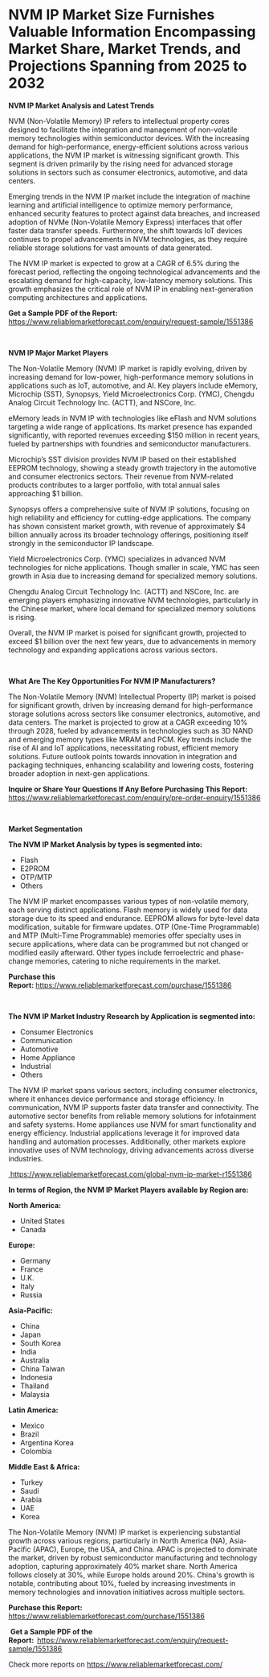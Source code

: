 <p><h1>NVM IP Market Size Furnishes Valuable Information Encompassing Market Share, Market Trends, and Projections Spanning from 2025 to 2032</h1></p><p><strong>NVM IP Market Analysis and Latest Trends</strong></p>
<p><p>NVM (Non-Volatile Memory) IP refers to intellectual property cores designed to facilitate the integration and management of non-volatile memory technologies within semiconductor devices. With the increasing demand for high-performance, energy-efficient solutions across various applications, the NVM IP market is witnessing significant growth. This segment is driven primarily by the rising need for advanced storage solutions in sectors such as consumer electronics, automotive, and data centers.</p><p>Emerging trends in the NVM IP market include the integration of machine learning and artificial intelligence to optimize memory performance, enhanced security features to protect against data breaches, and increased adoption of NVMe (Non-Volatile Memory Express) interfaces that offer faster data transfer speeds. Furthermore, the shift towards IoT devices continues to propel advancements in NVM technologies, as they require reliable storage solutions for vast amounts of data generated.</p><p>The NVM IP market is expected to grow at a CAGR of 6.5% during the forecast period, reflecting the ongoing technological advancements and the escalating demand for high-capacity, low-latency memory solutions. This growth emphasizes the critical role of NVM IP in enabling next-generation computing architectures and applications.</p></p>
<p><strong>Get a Sample PDF of the Report:&nbsp;</strong> <a href="https://www.reliablemarketforecast.com/enquiry/request-sample/1551386?utm_campaign=2925&utm_medium=2&utm_source=Github&utm_content=ia&utm_term=06042025&utm_id=nvm-ip">https://www.reliablemarketforecast.com/enquiry/request-sample/1551386</a></p>
<p>&nbsp;</p>
<p><strong>NVM IP Major Market Players</strong></p>
<p><p>The Non-Volatile Memory (NVM) IP market is rapidly evolving, driven by increasing demand for low-power, high-performance memory solutions in applications such as IoT, automotive, and AI. Key players include eMemory, Microchip (SST), Synopsys, Yield Microelectronics Corp. (YMC), Chengdu Analog Circuit Technology Inc. (ACTT), and NSCore, Inc.</p><p>eMemory leads in NVM IP with technologies like eFlash and NVM solutions targeting a wide range of applications. Its market presence has expanded significantly, with reported revenues exceeding $150 million in recent years, fueled by partnerships with foundries and semiconductor manufacturers.</p><p>Microchip’s SST division provides NVM IP based on their established EEPROM technology, showing a steady growth trajectory in the automotive and consumer electronics sectors. Their revenue from NVM-related products contributes to a larger portfolio, with total annual sales approaching $1 billion.</p><p>Synopsys offers a comprehensive suite of NVM IP solutions, focusing on high reliability and efficiency for cutting-edge applications. The company has shown consistent market growth, with revenue of approximately $4 billion annually across its broader technology offerings, positioning itself strongly in the semiconductor IP landscape.</p><p>Yield Microelectronics Corp. (YMC) specializes in advanced NVM technologies for niche applications. Though smaller in scale, YMC has seen growth in Asia due to increasing demand for specialized memory solutions.</p><p>Chengdu Analog Circuit Technology Inc. (ACTT) and NSCore, Inc. are emerging players emphasizing innovative NVM technologies, particularly in the Chinese market, where local demand for specialized memory solutions is rising.</p><p>Overall, the NVM IP market is poised for significant growth, projected to exceed $1 billion over the next few years, due to advancements in memory technology and expanding applications across various sectors.</p></p>
<p>&nbsp;</p>
<p><strong>What Are The Key Opportunities For NVM IP Manufacturers?</strong></p>
<p><p>The Non-Volatile Memory (NVM) Intellectual Property (IP) market is poised for significant growth, driven by increasing demand for high-performance storage solutions across sectors like consumer electronics, automotive, and data centers. The market is projected to grow at a CAGR exceeding 10% through 2028, fueled by advancements in technologies such as 3D NAND and emerging memory types like MRAM and PCM. Key trends include the rise of AI and IoT applications, necessitating robust, efficient memory solutions. Future outlook points towards innovation in integration and packaging techniques, enhancing scalability and lowering costs, fostering broader adoption in next-gen applications.</p></p>
<p><strong>Inquire or Share Your Questions If Any Before Purchasing This Report:</strong> <a href="https://www.reliablemarketforecast.com/enquiry/pre-order-enquiry/1551386?utm_campaign=2925&utm_medium=2&utm_source=Github&utm_content=ia&utm_term=06042025&utm_id=nvm-ip">https://www.reliablemarketforecast.com/enquiry/pre-order-enquiry/1551386</a></p>
<p>&nbsp;</p>
<p><strong>Market Segmentation</strong></p>
<p><strong>The NVM IP Market Analysis by types is segmented into:</strong></p>
<p><ul><li>Flash</li><li>E2PROM</li><li>OTP/MTP</li><li>Others</li></ul></p>
<p><p>The NVM IP market encompasses various types of non-volatile memory, each serving distinct applications. Flash memory is widely used for data storage due to its speed and endurance. EEPROM allows for byte-level data modification, suitable for firmware updates. OTP (One-Time Programmable) and MTP (Multi-Time Programmable) memories offer specialty uses in secure applications, where data can be programmed but not changed or modified easily afterward. Other types include ferroelectric and phase-change memories, catering to niche requirements in the market.</p></p>
<p><strong>Purchase this Report:&nbsp;</strong><a href="https://www.reliablemarketforecast.com/purchase/1551386?utm_campaign=2925&utm_medium=2&utm_source=Github&utm_content=ia&utm_term=06042025&utm_id=nvm-ip">https://www.reliablemarketforecast.com/purchase/1551386</a></p>
<p>&nbsp;</p>
<p><strong>The NVM IP Market Industry Research by Application is segmented into:</strong></p>
<p><ul><li>Consumer Electronics</li><li>Communication</li><li>Automotive</li><li>Home Appliance</li><li>Industrial</li><li>Others</li></ul></p>
<p><p>The NVM IP market spans various sectors, including consumer electronics, where it enhances device performance and storage efficiency. In communication, NVM IP supports faster data transfer and connectivity. The automotive sector benefits from reliable memory solutions for infotainment and safety systems. Home appliances use NVM for smart functionality and energy efficiency. Industrial applications leverage it for improved data handling and automation processes. Additionally, other markets explore innovative uses of NVM technology, driving advancements across diverse industries.</p></p>
<p><a href="https://www.reliablemarketforecast.com/global-nvm-ip-market-r1551386?utm_campaign=2925&utm_medium=2&utm_source=Github&utm_content=ia&utm_term=06042025&utm_id=nvm-ip">&nbsp;https://www.reliablemarketforecast.com/global-nvm-ip-market-r1551386</a></p>
<p><strong>In terms of Region, the NVM IP Market Players available by Region are:</strong></p>
<p>
    <p> <strong> North America: </strong>
        <ul>
            <li>United States</li>
            <li>Canada</li>
        </ul>
        </p> 
    <p> <strong> Europe: </strong>
        <ul>
            <li>Germany</li>
            <li>France</li>
            <li>U.K.</li>
            <li>Italy</li>
            <li>Russia</li>
        </ul>
        </p> 
    <p> <strong> Asia-Pacific: </strong>
        <ul>
            <li>China</li>
            <li>Japan</li>
            <li>South Korea</li>
            <li>India</li>
            <li>Australia</li>
            <li>China Taiwan</li>
            <li>Indonesia</li>
            <li>Thailand</li>
            <li>Malaysia</li>
        </ul>
        </p> 
    <p> <strong> Latin America: </strong>
        <ul>
            <li>Mexico</li>
            <li>Brazil</li>
            <li>Argentina Korea</li>
            <li>Colombia</li>
        </ul>
        </p> 
    <p> <strong> Middle East & Africa: </strong>
        <ul>
            <li>Turkey</li>
            <li>Saudi</li>
            <li>Arabia</li>
            <li>UAE</li>
            <li>Korea</li>
        </ul>
    </p>
    </p>
<p><p>The Non-Volatile Memory (NVM) IP market is experiencing substantial growth across various regions, particularly in North America (NA), Asia-Pacific (APAC), Europe, the USA, and China. APAC is projected to dominate the market, driven by robust semiconductor manufacturing and technology adoption, capturing approximately 40% market share. North America follows closely at 30%, while Europe holds around 20%. China's growth is notable, contributing about 10%, fueled by increasing investments in memory technologies and innovation initiatives across multiple sectors.</p></p>
<p><strong>Purchase this Report: </strong><a href="https://www.reliablemarketforecast.com/purchase/1551386?utm_campaign=2925&utm_medium=2&utm_source=Github&utm_content=ia&utm_term=06042025&utm_id=nvm-ip">https://www.reliablemarketforecast.com/purchase/1551386</a></p>
<p>&nbsp;<strong>Get a Sample PDF of the Report:&nbsp;&nbsp;</strong><a href="https://www.reliablemarketforecast.com/enquiry/request-sample/1551386?utm_campaign=2925&utm_medium=2&utm_source=Github&utm_content=ia&utm_term=06042025&utm_id=nvm-ip">https://www.reliablemarketforecast.com/enquiry/request-sample/1551386</a></p>
<p><strong></strong></p>
<p>Check more reports on <a href="https://www.reliablemarketforecast.com/?utm_campaign=2925&utm_medium=2&utm_source=Github&utm_content=ia&utm_term=06042025&utm_id=nvm-ip">https://www.reliablemarketforecast.com/</a></p>